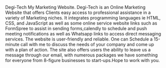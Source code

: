 Degi-Tech
My Marketing Website. Degi-Tech is an Online Marketing Website that offers Clients easy access to professional assistance in a variety of Marketing niches. It integrates programming languages ie HTML, CSS, and JavaScript as well as some online service website links such as FormSpree to assist in sending forms,calendly to schedule and push meeting notifications as well as Whatsapp links to access direct messaging services. The website is user-friendly and reliable. One can Schedule a 15-minute call with me to discuss the needs of your company and come up with a plan of action. The site also offers users the ability to leave us a message through our email, with numerous packages we have something for everyone from 8-figure businesses to start-ups.Hope to work with you.
